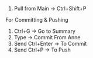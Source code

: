 1. Pull from Main → Ctrl+Shift+P


For Committing & Pushing
1. Ctrl+G → Go to Summary
2. Type → Commit From Anne
3. Send Ctrl+Enter → To Commit
4. Send Ctrl+P → To Push